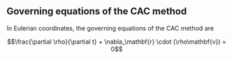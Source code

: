 ## Governing equations of the CAC method

In Eulerian coordinates, the governing equations of the CAC method are

$$\frac{\partial \rho}{\partial t} + \nabla_\mathbf{r} \cdot (\rho\mathbf{v}) = 0$$